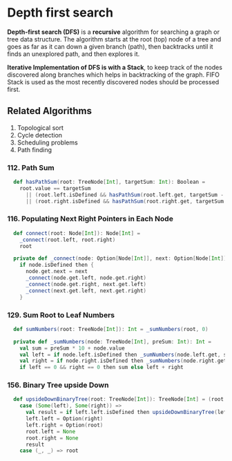 # Depth first search
**Depth-first search (DFS)** is a **recursive** algorithm for searching a graph or tree data structure. 
The algorithm starts at the root (top) node of a tree and goes as far as it can down a given branch (path), 
then backtracks until it finds an unexplored path, and then explores it.

**Iterative Implementation of DFS is with a Stack**, to keep track of the nodes discovered along branches which helps in backtracking of the graph.
FIFO Stack is used as the most recently discovered nodes should be processed first.

## Related Algorithms
1. Topological sort
2. Cycle detection
3. Scheduling problems
4. Path finding 

### 112. Path Sum
```scala
  def hasPathSum(root: TreeNode[Int], targetSum: Int): Boolean =
    root.value == targetSum
      || (root.left.isDefined && hasPathSum(root.left.get, targetSum - root.value))
      || (root.right.isDefined && hasPathSum(root.right.get, targetSum - root.value))
```

### 116. Populating Next Right Pointers in Each Node
```scala
  def connect(root: Node[Int]): Node[Int] =
    _connect(root.left, root.right)
    root

  private def _connect(node: Option[Node[Int]], next: Option[Node[Int]]): Unit =
    if node.isDefined then {
      node.get.next = next
      _connect(node.get.left, node.get.right)
      _connect(node.get.right, next.get.left)
      _connect(next.get.left, next.get.right)
    }
```

### 129. Sum Root to Leaf Numbers
```scala
  def sumNumbers(root: TreeNode[Int]): Int = _sumNumbers(root, 0)

  private def _sumNumbers(node: TreeNode[Int], preSum: Int): Int =
    val sum = preSum * 10 + node.value
    val left = if node.left.isDefined then _sumNumbers(node.left.get, sum) else 0
    val right = if node.right.isDefined then _sumNumbers(node.right.get, sum) else 0
    if left == 0 && right == 0 then sum else left + right
```

### 156. Binary Tree upside Down
```scala
  def upsideDownBinaryTree(root: TreeNode[Int]): TreeNode[Int] = (root.left, root.right) match
    case (Some(left), Some(right)) =>
      val result = if left.left.isDefined then upsideDownBinaryTree(left) else left
      left.left = Option(right)
      left.right = Option(root)
      root.left = None
      root.right = None
      result
    case (_, _) => root
```
